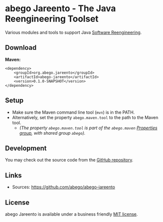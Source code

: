 # abego Jareento - The Java Reengineering Toolset

Various modules and tools to support Java 
[Software Reengineering](https://github.com/abego/abego-jareento/wiki/Software-Reengineering).

## Download

__Maven:__

```
<dependency>
    <groupId>org.abego.jareento</groupId>
    <artifactId>abego-jareento</artifactId>
    <version>0.1.0-SNAPSHOT</version>
</dependency>
```

## Setup

- Make sure the Maven command line tool (`mvn`) is in the PATH.
- Alternatively, set the property `abego.maven.tool` to the path to the Maven tool. 
  - *(The property `abego.maven.tool` is part of the `abego.maven`
  [Properties group](https://github.com/abego/commons/wiki/Properties-Group),
  with shared group `abego`).*
 
## Development

You may check out the source code from
the [GitHub repository](https://github.com/abego/abego-jareento).

## Links

- Sources: https://github.com/abego/abego-jareento

## License

abego Jareento is available under a business
friendly [MIT license](https://www.abego.org/legal/mit-license.html).
